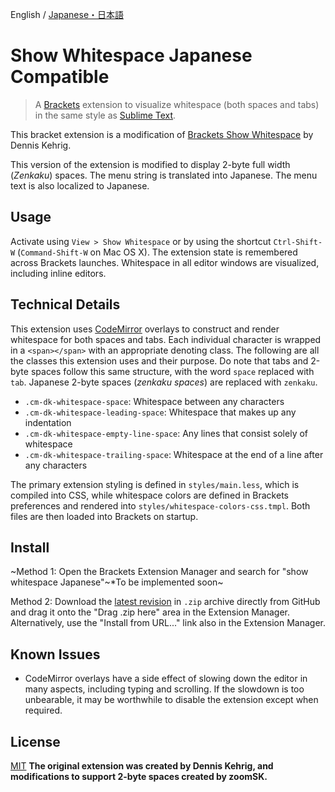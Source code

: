 English / [Japanese・日本語](https://github.com/in3etween/brackets-show-whitespace-Japanese/blob/JapaneseCompatible/README.ja.md)
# Show Whitespace Japanese Compatible

> A [Brackets](http://brackets.io/) extension to visualize whitespace (both spaces and tabs) in the same style as [Sublime Text](http://www.sublimetext.com/).

This bracket extension is a modification of [Brackets Show Whitespace](https://github.com/DennisKehrig/brackets-show-whitespace/) by Dennis Kehrig.

This version of the extension is modified to display 2-byte full width (*Zenkaku*) spaces. The menu string is translated into Japanese. The menu text is also localized to Japanese.

## Usage

Activate using `View > Show Whitespace` or by using the shortcut `Ctrl-Shift-W` (`Command-Shift-W` on Mac OS X). The extension state is remembered across Brackets launches. Whitespace in all editor windows are visualized, including inline editors.

## Technical Details

This extension uses [CodeMirror](http://codemirror.net/) overlays to construct and render whitespace for both spaces and tabs. Each individual character is wrapped in a `<span></span>` with an appropriate denoting class. The following are all the classes this extension uses and their purpose. Do note that tabs and 2-byte spaces follow this same structure, with the word `space` replaced with `tab`. Japanese 2-byte spaces (*zenkaku spaces*) are replaced with `zenkaku`.

* `.cm-dk-whitespace-space`: Whitespace between any characters
* `.cm-dk-whitespace-leading-space`: Whitespace that makes up any indentation
* `.cm-dk-whitespace-empty-line-space`: Any lines that consist solely of whitespace
* `.cm-dk-whitespace-trailing-space`: Whitespace at the end of a line after any characters

The primary extension styling is defined in `styles/main.less`, which is compiled into CSS, while whitespace colors are defined in Brackets preferences and rendered into `styles/whitespace-colors-css.tmpl`. Both files are then loaded into Brackets on startup.

## Install

~Method 1: Open the Brackets Extension Manager and search for "show whitespace Japanese"~*To be implemented soon~

Method 2: Download the [latest revision](https://github.com/in3etween/brackets-show-whitespace-Japanese/archive/JapaneseCompatible.zip) in `.zip` archive directly from GitHub and drag it onto the "Drag .zip here" area in the Extension Manager. Alternatively, use the "Install from URL..." link also in the Extension Manager.

## Known Issues

* CodeMirror overlays have a side effect of slowing down the editor in many aspects, including typing and scrolling. If the slowdown is too unbearable, it may be worthwhile to disable the extension except when required.

## License

[MIT](LICENSE)
**The original extension was created by Dennis Kehrig, and modifications to support 2-byte spaces created by zoomSK.**